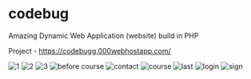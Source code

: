 # codebug
Amazing Dynamic Web Application (website) build in PHP 

Project - https://codebugg.000webhostapp.com/

![1](https://user-images.githubusercontent.com/78689154/189825900-2c09964a-5d04-42e0-a6ee-29e1d490dc6b.png)
![2](https://user-images.githubusercontent.com/78689154/189825906-59e562e1-c7c0-4872-ac30-0adbb3e89774.png)
![3](https://user-images.githubusercontent.com/78689154/189825911-6bd9f91f-95e3-4da6-8aa8-ac7c8e886890.png)
![before course](https://user-images.githubusercontent.com/78689154/189825915-06cda162-06d9-4d97-91c6-16f1f3e92b35.png)
![contact](https://user-images.githubusercontent.com/78689154/189825919-6bce6245-ebf4-4182-ae82-86c70079afcc.png)
![course](https://user-images.githubusercontent.com/78689154/189825932-c60665ed-6811-4fe7-b444-9dca3ab9a4ce.png)
![last](https://user-images.githubusercontent.com/78689154/189825943-8454a0da-8191-4681-b195-b8acfa5befc3.png)
![login](https://user-images.githubusercontent.com/78689154/189825948-eb85d731-bc1d-42a8-bf41-f786e250477c.png)
![sign](https://user-images.githubusercontent.com/78689154/189825951-e37aa9e8-4a32-4c23-8af0-1c23f087de0e.png)
